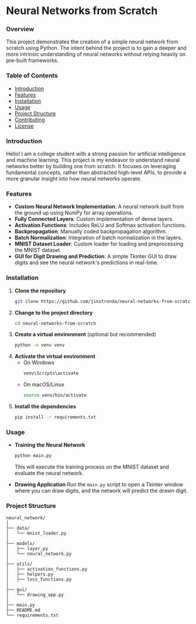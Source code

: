 # Neural Networks from Scratch

### Overview
This project demonstrates the creation of a simple neural network from scratch using Python. The intent behind the project is to gain a deeper and more intrinsic understanding of neural networks without relying heavily on pre-built frameworks. 

### Table of Contents
- [Introduction](#introduction)
- [Features](#features)
- [Installation](#installation)
- [Usage](#usage)
- [Project Structure](#project-structure)
- [Contributing](#contributing)
- [License](#license)

### Introduction
Hello! I am a college student with a strong passion for artificial intelligence and machine learning. This project is my endeavor to understand neural networks better by building one from scratch. It focuses on leveraging fundamental concepts, rather than abstracted high-level APIs, to provide a more granular insight into how neural networks operate.

### Features
- **Custom Neural Network Implementation**: A neural network built from the ground up using NumPy for array operations.
- **Fully Connected Layers**: Custom implementation of dense layers.
- **Activation Functions**: Includes ReLU and Softmax activation functions.
- **Backpropagation**: Manually coded backpropagation algorithm.
- **Batch Normalization**: Integration of batch normalization in the layers.
- **MNIST Dataset Loader**: Custom loader for loading and preprocessing the MNIST dataset.
- **GUI for Digit Drawing and Prediction**: A simple Tkinter GUI to draw digits and see the neural network's predictions in real-time.

### Installation
1. **Clone the repository**
    ```sh
    git clone https://github.com/jinstronda/neural-networks-from-scratch.git
    ```
2. **Change to the project directory**
    ```sh
    cd neural-networks-from-scratch
    ```
3. **Create a virtual environment** (optional but recommended)
    ```sh
    python -m venv venv
    ```
4. **Activate the virtual environment**
    - On Windows
        ```sh
        venv\Scripts\activate
        ```
    - On macOS/Linux
        ```sh
        source venv/bin/activate
        ```
5. **Install the dependencies**
    ```sh
    pip install -r requirements.txt
    ```

### Usage
- **Training the Neural Network**
    ```sh
    python main.py
    ```
  This will execute the training process on the MNIST dataset and evaluate the neural network.

- **Drawing Application**
    Run the `main.py` script to open a Tkinter window where you can draw digits, and the network will predict the drawn digit.

### Project Structure
```plaintext
neural_network/
│
├── data/
│   └── mnist_loader.py
│
├── models/
│   ├── layer.py
│   └── neural_network.py
│
├── utils/
│   ├── activation_functions.py
│   ├── helpers.py
│   ├── loss_functions.py
│
├── gui/
│   └── drawing_app.py
│
├── main.py
├── README.md
└── requirements.txt
```
